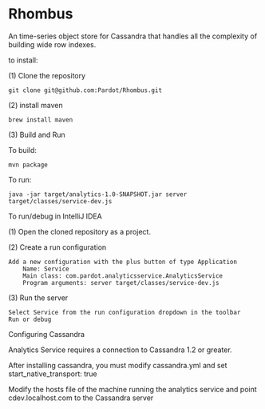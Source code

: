 Rhombus
===========================

An time-series object store for Cassandra that handles all the complexity of building wide row indexes.

to install:

(1) Clone the repository

	git clone git@github.com:Pardot/Rhombus.git

(2) install maven

	brew install maven

(3) Build and Run

To build:

	mvn package

To run:

	java -jar target/analytics-1.0-SNAPSHOT.jar server target/classes/service-dev.js


To run/debug in IntelliJ IDEA

(1) Open the cloned repository as a project.

(2) Create a run configuration

    Add a new configuration with the plus button of type Application
        Name: Service
        Main class: com.pardot.analyticsservice.AnalyticsService
        Program arguments: server target/classes/service-dev.js

(3) Run the server

	Select Service from the run configuration dropdown in the toolbar
	Run or debug


Configuring Cassandra

Analytics Service requires a connection to Cassandra 1.2 or greater.

After installing cassandra, you must modify cassandra.yml and set start_native_transport: true

Modify the hosts file of the machine running the analytics service and point cdev.localhost.com to the Cassandra server
